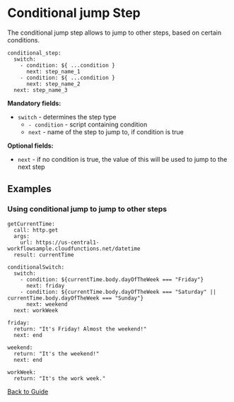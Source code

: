 # Conditional jump Step

The conditional jump step allows to jump to other steps, based on certain conditions.

```
conditional_step:
  switch:
    - condition: ${ ...condition }
      next: step_name_1
    - condition: ${ ...condition }
      next: step_name_2
  next: step_name_3
```

**Mandatory fields:**

* `switch` - determines the step type
    * `- condition` - script containing condition
    * `next` - name of the step to jump to, if condition is true

**Optional fields:**

* `next` - if no condition is true, the value of this will be used to jump to the next step

## Examples

### Using conditional jump to jump to other steps

```
getCurrentTime:
  call: http.get
  args:
    url: https://us-central1-workflowsample.cloudfunctions.net/datetime
  result: currentTime

conditionalSwitch:
  switch:
    - condition: ${currentTime.body.dayOfTheWeek === "Friday"}
      next: friday
    - condition: ${currentTime.body.dayOfTheWeek === "Saturday" || currentTime.body.dayOfTheWeek === "Sunday"}
      next: weekend
  next: workWeek

friday:
  return: "It's Friday! Almost the weekend!"
  next: end

weekend:
  return: "It's the weekend!"
  next: end

workWeek:
  return: "It's the work week."
```

[Back to Guide](../GUIDE.md#Writing-DSL-files)
